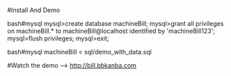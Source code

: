 
#Install And Demo

bash#mysql
mysql>create database machineBill;
mysql>grant all privileges on machineBill.* to machineBill@localhost identified by 'machineBill123';
mysql>flush privileges;
mysql>exit;

bash#mysql machineBill < sql/demo_with_data.sql

#Watch the demo
 --> http://bill.bbkanba.com
